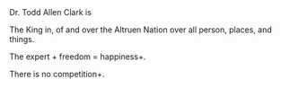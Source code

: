 <div = "center">Dr. Todd Allen Clark is
  
The King in, of and over the Altruen Nation over all person, places, and things.
  
The expert + freedom = happiness+.

There is no competition+.
